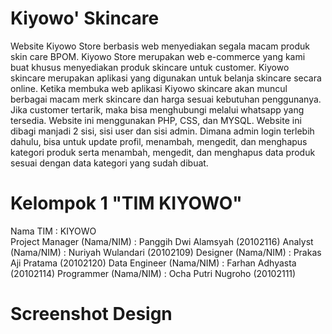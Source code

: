 # Kiyowo' Skincare 
Website Kiyowo Store berbasis web menyediakan segala macam produk skin care BPOM. Kiyowo Store merupakan web e-commerce yang kami buat khusus menyediakan produk skincare untuk customer. Kiyowo skincare merupakan aplikasi yang digunakan untuk belanja skincare secara online. Ketika membuka web aplikasi Kiyowo skincare akan muncul berbagai macam merk skincare dan harga sesuai kebutuhan penggunanya. Jika customer tertarik, maka bisa menghubungi melalui whatsapp yang tersedia.
Website ini menggunakan PHP, CSS, dan MYSQL. Website ini dibagi manjadi 2 sisi, sisi user dan sisi admin. Dimana admin login terlebih dahulu, bisa untuk update profil, menambah, mengedit, dan menghapus kategori produk serta menambah, mengedit, dan menghapus data produk sesuai dengan data kategori yang sudah dibuat.

# Kelompok 1 "TIM KIYOWO"
Nama TIM				            : KIYOWO	
Project Manager (Nama/NIM)	: Panggih Dwi Alamsyah  (20102116)
Analyst (Nama/NIM)			    : Nuriyah Wulandari     (20102109)
Designer (Nama/NIM)		      : Prakas Aji Pratama    (20102120)
Data Engineer (Nama/NIM)		: Farhan Adhyasta       (20102114)
Programmer (Nama/NIM)		    : Ocha Putri Nugroho    (20102111)

# Screenshot Design 
